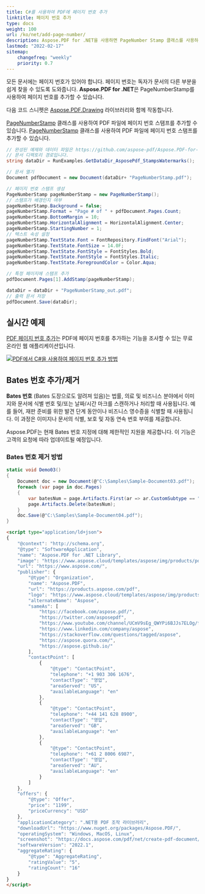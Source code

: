 ```yaml
---
title: C#를 사용하여 PDF에 페이지 번호 추가
linktitle: 페이지 번호 추가
type: docs
weight: 100
url: /ko/net/add-page-number/
description: Aspose.PDF for .NET을 사용하면 PageNumber Stamp 클래스를 사용하여 PDF 파일에 페이지 번호 스탬프를 추가할 수 있습니다.
lastmod: "2022-02-17"
sitemap:
    changefreq: "weekly"
    priority: 0.7
---
```

<script type="application/ld+json">
{
    "@context": "https://schema.org",
    "@type": "TechArticle",
    "headline": "C#를 사용하여 PDF에 페이지 번호 추가",
    "alternativeHeadline": "PDF에 페이지 번호 스탬프 추가하는 방법",
    "author": {
        "@type": "Person",
        "name":"Anastasiia Holub",
        "givenName": "Anastasiia",
        "familyName": "Holub",
        "url":"https://www.linkedin.com/in/anastasiia-holub-750430225/"
    },
    "genre": "pdf 문서 생성",
    "keywords": "pdf, c#, 페이지 번호 스탬프",
    "wordcount": "302",
    "proficiencyLevel":"초보자",
    "publisher": {
        "@type": "Organization",
        "name": "Aspose.PDF Doc Team",
        "url": "https://products.aspose.com/pdf",
        "logo": "https://www.aspose.cloud/templates/aspose/img/products/pdf/aspose_pdf-for-net.svg",
        "alternateName": "Aspose",
        "sameAs": [
            "https://facebook.com/aspose.pdf/",
            "https://twitter.com/asposepdf",
            "https://www.youtube.com/channel/UCmV9sEg_QWYPi6BJJs7ELOg/featured",
            "https://www.linkedin.com/company/aspose",
            "https://stackoverflow.com/questions/tagged/aspose",
            "https://aspose.quora.com/",
            "https://aspose.github.io/"
        ],
        "contactPoint": [
            {
                "@type": "ContactPoint",
                "telephone": "+1 903 306 1676",
                "contactType": "sales",
                "areaServed": "US",
                "availableLanguage": "en"
            },
            {
                "@type": "ContactPoint",
                "telephone": "+44 141 628 8900",
                "contactType": "sales",
                "areaServed": "GB",
                "availableLanguage": "en"
            },
            {
                "@type": "ContactPoint",
                "telephone": "+61 2 8006 6987",
                "contactType": "sales",
                "areaServed": "AU",
                "availableLanguage": "en"
            }
        ]
    },
    "url": "/net/add-page-number/",
    "mainEntityOfPage": {
        "@type": "WebPage",
        "@id": "/net/add-page-number/"
    },
    "dateModified": "2022-02-04",
    "description": "Aspose.PDF for .NET을 사용하면 PageNumber Stamp 클래스를 사용하여 PDF 파일에 페이지 번호 스탬프를 추가할 수 있습니다."
}
</script>

모든 문서에는 페이지 번호가 있어야 합니다. 페이지 번호는 독자가 문서의 다른 부분을 쉽게 찾을 수 있도록 도와줍니다.
**Aspose.PDF for .NET**은 PageNumberStamp를 사용하여 페이지 번호를 추가할 수 있습니다.

다음 코드 스니펫은 [Aspose.PDF.Drawing](/pdf/ko/net/drawing/) 라이브러리와 함께 작동합니다.

[PageNumberStamp](https://reference.aspose.com/pdf/net/aspose.pdf/pagenumberstamp) 클래스를 사용하여 PDF 파일에 페이지 번호 스탬프를 추가할 수 있습니다.
[PageNumberStamp](https://reference.aspose.com/pdf/net/aspose.pdf/pagenumberstamp) 클래스를 사용하여 PDF 파일에 페이지 번호 스탬프를 추가할 수 있습니다.

```csharp
// 완성된 예제와 데이터 파일은 https://github.com/aspose-pdf/Aspose.PDF-for-.NET 에서 확인하세요.
// 문서 디렉토리 경로입니다.
string dataDir = RunExamples.GetDataDir_AsposePdf_StampsWatermarks();

// 문서 열기
Document pdfDocument = new Document(dataDir+ "PageNumberStamp.pdf");

// 페이지 번호 스탬프 생성
PageNumberStamp pageNumberStamp = new PageNumberStamp();
// 스탬프가 배경인지 여부
pageNumberStamp.Background = false;
pageNumberStamp.Format = "Page # of " + pdfDocument.Pages.Count;
pageNumberStamp.BottomMargin = 10;
pageNumberStamp.HorizontalAlignment = HorizontalAlignment.Center;
pageNumberStamp.StartingNumber = 1;
// 텍스트 속성 설정
pageNumberStamp.TextState.Font = FontRepository.FindFont("Arial");
pageNumberStamp.TextState.FontSize = 14.0F;
pageNumberStamp.TextState.FontStyle = FontStyles.Bold;
pageNumberStamp.TextState.FontStyle = FontStyles.Italic;
pageNumberStamp.TextState.ForegroundColor = Color.Aqua;

// 특정 페이지에 스탬프 추가
pdfDocument.Pages[1].AddStamp(pageNumberStamp);

dataDir = dataDir + "PageNumberStamp_out.pdf";
// 출력 문서 저장
pdfDocument.Save(dataDir);
```
## 실시간 예제

[PDF 페이지 번호 추가](https://products.aspose.app/pdf/page-number)는 PDF에 페이지 번호를 추가하는 기능을 조사할 수 있는 무료 온라인 웹 애플리케이션입니다.

[![PDF에서 C#을 사용하여 페이지 번호 추가 방법](page_number.png)](https://products.aspose.app/pdf/page-number)

## Bates 번호 추가/제거

**Bates 번호** (Bates 도장으로도 알려져 있음)는 법률, 의료 및 비즈니스 분야에서 이미지와 문서에 식별 번호 및/또는 날짜/시간 마크를 스캔하거나 처리할 때 사용됩니다. 예를 들어, 재판 준비를 위한 발견 단계 동안이나 비즈니스 영수증을 식별할 때 사용됩니다. 이 과정은 이미지나 문서의 식별, 보호 및 자동 연속 번호 부여를 제공합니다.

Aspose.PDF는 현재 Bates 번호 지정에 대해 제한적인 지원을 제공합니다. 이 기능은 고객의 요청에 따라 업데이트될 예정입니다.

### Bates 번호 제거 방법

```csharp
static void Demo03()
{
    Document doc = new Document(@"C:\Samples\Sample-Document03.pdf");
    foreach (var page in doc.Pages)
    {
        var batesNum = page.Artifacts.First(ar => ar.CustomSubtype == "BatesN");
        page.Artifacts.Delete(batesNum);
    }
    doc.Save(@"C:\Samples\Sample-Document04.pdf");
}
```
```html
<script type="application/ld+json">
{
    "@context": "http://schema.org",
    "@type": "SoftwareApplication",
    "name": "Aspose.PDF for .NET Library",
    "image": "https://www.aspose.cloud/templates/aspose/img/products/pdf/aspose_pdf-for-net.svg",
    "url": "https://www.aspose.com/",
    "publisher": {
        "@type": "Organization",
        "name": "Aspose.PDF",
        "url": "https://products.aspose.com/pdf",
        "logo": "https://www.aspose.cloud/templates/aspose/img/products/pdf/aspose_pdf-for-net.svg",
        "alternateName": "Aspose",
        "sameAs": [
            "https://facebook.com/aspose.pdf/",
            "https://twitter.com/asposepdf",
            "https://www.youtube.com/channel/UCmV9sEg_QWYPi6BJJs7ELOg/featured",
            "https://www.linkedin.com/company/aspose",
            "https://stackoverflow.com/questions/tagged/aspose",
            "https://aspose.quora.com/",
            "https://aspose.github.io/"
        ],
        "contactPoint": [
            {
                "@type": "ContactPoint",
                "telephone": "+1 903 306 1676",
                "contactType": "영업",
                "areaServed": "US",
                "availableLanguage": "en"
            },
            {
                "@type": "ContactPoint",
                "telephone": "+44 141 628 8900",
                "contactType": "영업",
                "areaServed": "GB",
                "availableLanguage": "en"
            },
            {
                "@type": "ContactPoint",
                "telephone": "+61 2 8006 6987",
                "contactType": "영업",
                "areaServed": "AU",
                "availableLanguage": "en"
            }
        ]
    },
    "offers": {
        "@type": "Offer",
        "price": "1199",
        "priceCurrency": "USD"
    },
    "applicationCategory": ".NET용 PDF 조작 라이브러리",
    "downloadUrl": "https://www.nuget.org/packages/Aspose.PDF/",
    "operatingSystem": "Windows, MacOS, Linux",
    "screenshot": "https://docs.aspose.com/pdf/net/create-pdf-document/screenshot.png",
    "softwareVersion": "2022.1",
    "aggregateRating": {
        "@type": "AggregateRating",
        "ratingValue": "5",
        "ratingCount": "16"
    }
}
</script>
```

